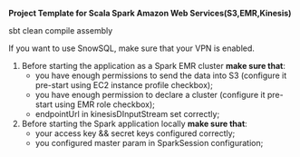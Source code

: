 **Project Template for Scala Spark Amazon Web Services(S3,EMR,Kinesis)** </br>

sbt clean compile assembly

If you want to use SnowSQL, make sure that your VPN is enabled.

1. Before starting the application as a Spark EMR cluster **make sure that**:
   - you have enough permissions to send the data into S3 (configure it pre-start using EC2 instance profile checkbox); 
   - you have enough permission to declare a cluster (configure it pre-start using EMR role checkbox);
   - endpointUrl in kinesisDInputStream set correctly;
2. Before starting the Spark application locally **make sure that**:
   - your access key && secret keys configured correctly;
   - you configured master param in SparkSession configuration;
